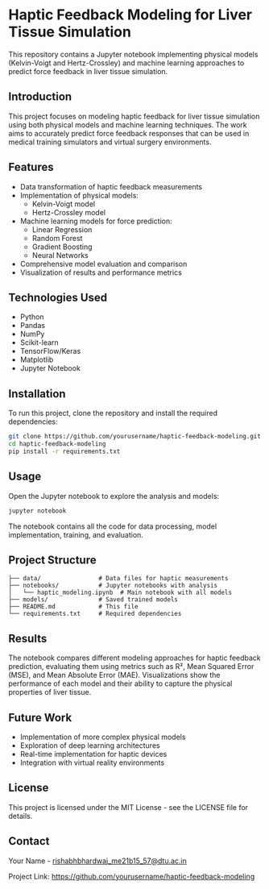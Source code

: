# Haptic Feedback Modeling for Liver Tissue Simulation

This repository contains a Jupyter notebook implementing physical models (Kelvin-Voigt and Hertz-Crossley) and machine learning approaches to predict force feedback in liver tissue simulation.

## Introduction

This project focuses on modeling haptic feedback for liver tissue simulation using both physical models and machine learning techniques. The work aims to accurately predict force feedback responses that can be used in medical training simulators and virtual surgery environments.

## Features

- Data transformation of haptic feedback measurements
- Implementation of physical models:
  - Kelvin-Voigt model
  - Hertz-Crossley model
- Machine learning models for force prediction:
  - Linear Regression
  - Random Forest
  - Gradient Boosting
  - Neural Networks
- Comprehensive model evaluation and comparison
- Visualization of results and performance metrics

## Technologies Used

- Python
- Pandas
- NumPy
- Scikit-learn
- TensorFlow/Keras
- Matplotlib
- Jupyter Notebook

## Installation

To run this project, clone the repository and install the required dependencies:

```bash
git clone https://github.com/yourusername/haptic-feedback-modeling.git
cd haptic-feedback-modeling
pip install -r requirements.txt
```

## Usage

Open the Jupyter notebook to explore the analysis and models:

```bash
jupyter notebook
```

The notebook contains all the code for data processing, model implementation, training, and evaluation.

## Project Structure

```
├── data/                # Data files for haptic measurements
├── notebooks/           # Jupyter notebooks with analysis
│   └── haptic_modeling.ipynb  # Main notebook with all models
├── models/              # Saved trained models
├── README.md            # This file
└── requirements.txt     # Required dependencies
```

## Results

The notebook compares different modeling approaches for haptic feedback prediction, evaluating them using metrics such as R², Mean Squared Error (MSE), and Mean Absolute Error (MAE). Visualizations show the performance of each model and their ability to capture the physical properties of liver tissue.

## Future Work

- Implementation of more complex physical models
- Exploration of deep learning architectures
- Real-time implementation for haptic devices
- Integration with virtual reality environments

## License

This project is licensed under the MIT License - see the LICENSE file for details.

## Contact

Your Name - rishabhbhardwaj_me21b15_57@dtu.ac.in

Project Link: https://github.com/yourusername/haptic-feedback-modeling
